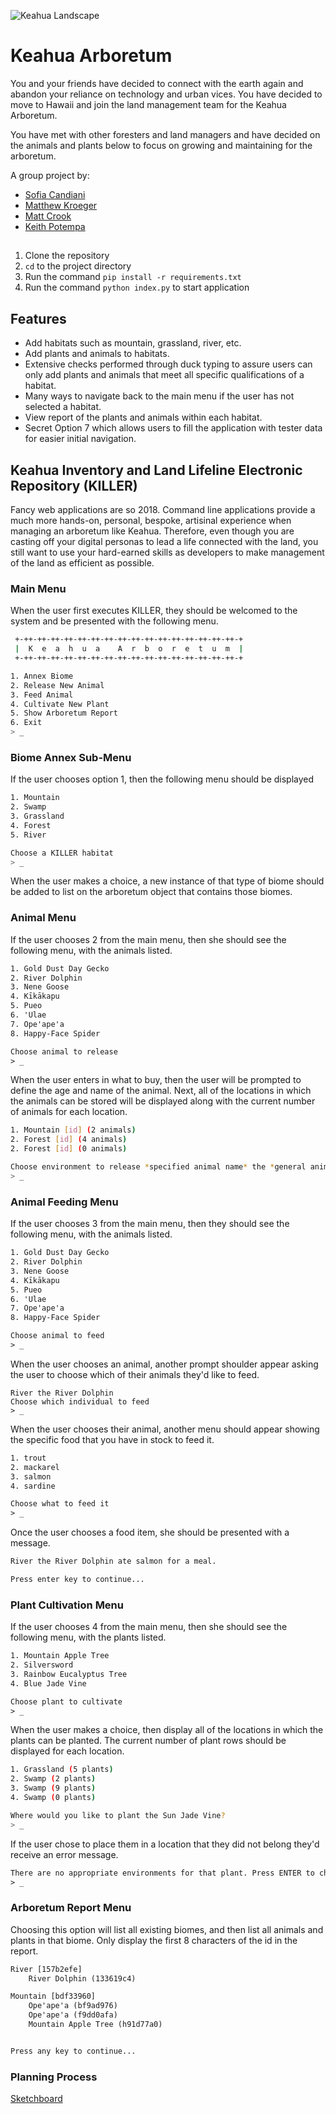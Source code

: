 ![Keahua Landscape](./keahua.jpeg)

# Keahua Arboretum

You and your friends have decided to connect with the earth again and abandon your reliance on technology and urban vices. You have decided to move to Hawaii and join the land management team for the Keahua Arboretum.

You have met with other foresters and land managers and have decided on the animals and plants below to focus on growing and maintaining for the arboretum.

A group project by:

- [Sofia Candiani](https://github.com/sncandiani)
- [Matthew Kroeger](https://github.com/mKroogz)
- [Matt Crook](https://github.com/MattCrook)
- [Keith Potempa](https://github.com/keithrpotempa)

## 
1. Clone the repository
1. `cd` to the project directory
1. Run the command `pip install -r requirements.txt`
1. Run the command `python index.py` to start application 

## Features

* Add habitats such as mountain, grassland, river, etc. 
* Add plants and animals to habitats. 
* Extensive checks performed through duck typing to assure users can only add plants and animals that meet all specific qualifications of a habitat.
* Many ways to navigate back to the main menu if the user has not selected a habitat.
* View report of the plants and animals within each habitat.
* Secret Option 7 which allows users to fill the application with tester data for easier initial navigation.


## Keahua Inventory and Land Lifeline Electronic Repository (KILLER)

Fancy web applications are so 2018. Command line applications provide a much more hands-on, personal, bespoke, artisinal experience when managing an arboretum like Keahua. Therefore, even though you are casting off your digital personas to lead a life connected with the land, you still want to use your hard-earned skills as developers to make management of the land as efficient as possible.

### Main Menu

When the user first executes KILLER, they should be welcomed to the system and be presented with the following menu.

```sh
 +-++-++-++-++-++-++-++-++-++-++-++-++-++-++-++-++-+
 |  K  e  a  h  u  a    A  r  b  o  r  e  t  u  m  |
 +-++-++-++-++-++-++-++-++-++-++-++-++-++-++-++-++-+

1. Annex Biome
2. Release New Animal
3. Feed Animal
4. Cultivate New Plant
5. Show Arboretum Report
6. Exit
> _
```

### Biome Annex Sub-Menu

If the user chooses option 1, then the following menu should be displayed

```sh
1. Mountain
2. Swamp
3. Grassland
4. Forest
5. River

Choose a KILLER habitat
> _
```

When the user makes a choice, a new instance of that type of biome should be added to list on the arboretum object that contains those biomes.

### Animal Menu

If the user chooses 2 from the main menu, then she should see the following menu, with the animals listed.

```html
1. Gold Dust Day Gecko
2. River Dolphin
3. Nene Goose
4. Kīkākapu
5. Pueo
6. 'Ulae
7. Ope'ape'a
8. Happy-Face Spider

Choose animal to release
> _
```

When the user enters in what to buy, then the user will be prompted to define the age and name of the animal. Next, all of the locations in which the animals can be stored will be displayed along with the current number of animals for each location.

```sh
1. Mountain [id] (2 animals)
2. Forest [id] (4 animals)
2. Forest [id] (0 animals)

Choose environment to release *specified animal name* the *general animal type*
> _
```

### Animal Feeding Menu

If the user chooses 3 from the main menu, then they should see the following menu, with the animals listed.

```html
1. Gold Dust Day Gecko
2. River Dolphin
3. Nene Goose
4. Kīkākapu
5. Pueo
6. 'Ulae
7. Ope'ape'a
8. Happy-Face Spider

Choose animal to feed
> _
```
When the user chooses an animal, another prompt shoulder appear asking the user to choose which of their animals they'd like to feed. 
```
River the River Dolphin
Choose which individual to feed 
> _
```
When the user chooses their animal, another menu should appear showing the specific food that you have in stock to feed it.

```html
1. trout
2. mackarel
3. salmon
4. sardine

Choose what to feed it
> _
```

Once the user chooses a food item, she should be presented with a message.

```html
River the River Dolphin ate salmon for a meal.

Press enter key to continue...
```

### Plant Cultivation Menu

If the user chooses 4 from the main menu, then she should see the following menu, with the plants listed.

```html
1. Mountain Apple Tree
2. Silversword
3. Rainbow Eucalyptus Tree
4. Blue Jade Vine

Choose plant to cultivate
> _
```

When the user makes a choice, then display all of the locations in which the plants can be planted. The current number of plant rows should be displayed for each location.

```sh
1. Grassland (5 plants)
2. Swamp (2 plants)
3. Swamp (9 plants)
4. Swamp (0 plants)

Where would you like to plant the Sun Jade Vine?
> _
```

If the user chose to place them in a location that they did not belong they'd receive an error message.

```html
There are no appropriate environments for that plant. Press ENTER to choose a new plant.
> _
```

### Arboretum Report Menu

Choosing this option will list all existing biomes, and then list all animals and plants in that biome. Only display the first 8 characters of the id in the report.

```html
River [157b2efe]
    River Dolphin (133619c4)

Mountain [bdf33960]
    Ope'ape'a (bf9ad976)
    Ope'ape'a (f9dd0afa)
    Mountain Apple Tree (h91d77a0)


Press any key to continue...
```
### Planning Process
[Sketchboard](https://sketchboard.me/rB63PJFAWKFL#/)